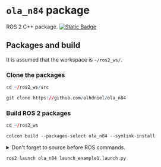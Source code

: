 # `ola_n84` package
ROS 2 C++ package.  [![Static Badge](https://img.shields.io/badge/ROS_2-Humble-34aec5)](https://docs.ros.org/en/humble/)
## Packages and build

It is assumed that the workspace is `~/ros2_ws/`.

### Clone the packages
``` r
cd ~/ros2_ws/src
```
``` r
git clone https://github.com/olhdniel/ola_n84
```

### Build ROS 2 packages
``` r
cd ~/ros2_ws
```
``` r
colcon build --packages-select ola_n84 --symlink-install
```

<details>
<summary> Don't forget to source before ROS commands.</summary>

``` bash
source ~/ros2_ws/install/setup.bash
```
</details>

``` r
ros2 launch ola_n84 launch_example1.launch.py
```
